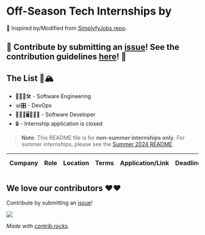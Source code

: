 # Off-Season Tech Internships by

💙 Inspired by/Modified from [SimplyfyJobs repo](https://github.com/SimplifyJobs/Summer2024-Internships/tree/dev).

## 🙏 **Contribute by submitting an [issue](https://github.com/SimplifyJobs/Summer2024-Internships/issues/new/choose)! See the contribution guidelines [here](https://github.com/pittcsc/Summer2024-Internships/blob/dev/CONTRIBUTING.md)!** 🙏

## The List 🚴🏔

- 👩🏻‍💻🛠 - Software Engineering
- 📊🎛️ - DevOps
- 👩🏻‍💻🖥️👩🏽‍💻 - Software Developer
- 🔒 - Internship application is closed

> **Note**:
> This README file is for **non-summer internships only**. For summer internships, please see the [Summer 2024 README](https://github.com/SimplifyJobs/Summer2024-Internships/blob/dev/README.md).

<!-- Please leave a one line gap between this and the table TABLE_START (DO NOT CHANGE THIS LINE) -->

| Company | Role | Location | Terms | Application/Link | Deadline | Start Date | Date Posted |
| ------- | ---- | -------- | ----- | :--------------: | -------- | ---------- | :---------: |

<!-- Please leave a one line gap between this and the table TABLE_END (DO NOT CHANGE THIS LINE) -->

## We love our contributors ❤️❤️

Contribute by submitting an [issue](https://github.com/SimplifyJobs/Summer2024-Internships/issues/new/choose)!

<a href="https://github.com/ayazhankadessova/apac-internships-summer-2024/graphs/contributors">
  <img src="https://contrib.rocks/image?repo=ayazhankadessova/apac-internships-summer-2024" />
</a>

_Made with [contrib.rocks](https://contrib.rocks)._
